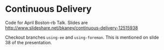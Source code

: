 Continuous Delivery
==================

Code for April Boston-rb Talk.  Slides are http://www.slideshare.net/bkaney/continuous-delivery-12515938

Checkout branches `using-ee` and `using-foreman`.  This is mentioned on slide 38 of the presentation.

